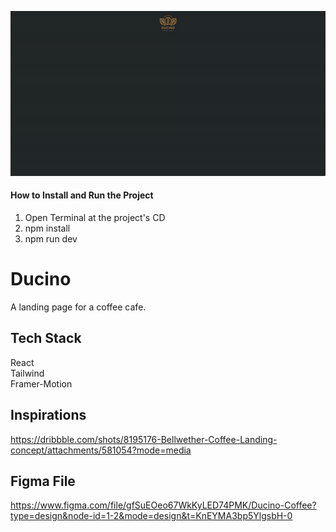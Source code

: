 
![](https://github.com/Caden0002/LandingPageCoffeeDucino/blob/main/ducino.gif)


#### How to Install and Run the Project ####
1. Open Terminal at the project's CD<br />
2. npm install<br />
3. npm run dev<br />

# Ducino
A landing page for a coffee cafe.

## Tech Stack ##
React<br />
Tailwind<br />
Framer-Motion<br />

## Inspirations ##
https://dribbble.com/shots/8195176-Bellwether-Coffee-Landing-concept/attachments/581054?mode=media

## Figma File ##
https://www.figma.com/file/gfSuEOeo67WkKyLED74PMK/Ducino-Coffee?type=design&node-id=1-2&mode=design&t=KnEYMA3bp5YlgsbH-0

